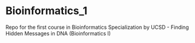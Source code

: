 # Bioinformatics_1
Repo for the first course in Bioinformatics Specialization by UCSD - Finding Hidden Messages in DNA (Bioinformatics I)
